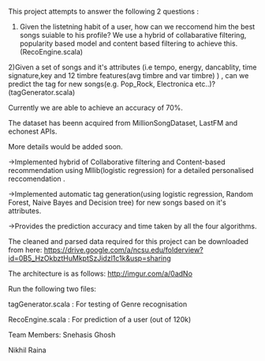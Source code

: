 This project attempts to answer the following 2 questions :

1) Given the listetning habit of a user, how can we reccomend him the best songs suiable to his profile? We use a hybrid of collabarative filtering, popularity based model and content based filtering to achieve this. (RecoEngine.scala)

2)Given a set of songs and it's attributes (i.e tempo, energy, dancablity, time signature,key and 12 timbre features(avg timbre and var timbre) ) , can we predict the tag for new songs(e.g. Pop_Rock, Electronica etc..)? (tagGenerator.scala)

Currently we are able to achieve an accuracy of 70%.

The dataset has beenn acquired from MillionSongDataset, LastFM and echonest APIs.

More details would be added soon.

->Implemented hybrid of Collaborative filtering and Content-based recommendation using Mllib(logistic regression) for a detailed personalised reccomendation .

->Implemented automatic tag generation(using logistic regression, Random Forest, Naive Bayes and Decision tree) for new songs based on it's attributes.

->Provides the prediction accuracy and time taken by all the four algorithms.

The cleaned and parsed data required for this project can be downloaded from here: https://drive.google.com/a/ncsu.edu/folderview?id=0B5_HzOkbztHuMkptSzJidzl1c1k&usp=sharing

The architecture is as follows: http://imgur.com/a/0adNo

Run the following two files:

tagGenerator.scala : For testing of Genre recognisation

RecoEngine.scala : For prediction of a user (out of 120k)

Team Members: Snehasis Ghosh

Nikhil Raina